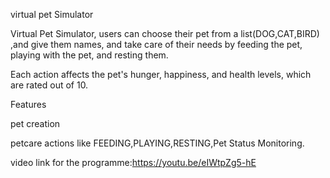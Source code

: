virtual pet Simulator

 Virtual Pet Simulator, users can choose their pet from a list(DOG,CAT,BIRD) ,and  give them names, and take care of their needs by feeding the pet, playing with the pet, and resting them.

  Each action affects the pet's hunger, happiness, and health levels, which are  rated out of  10.

  Features

pet creation

petcare actions like FEEDING,PLAYING,RESTING,Pet Status Monitoring.

video link for the programme:https://youtu.be/eIWtpZg5-hE
